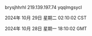 brysjhhrhl 219.139.197.74 yqqlmgsycl

2024年 10月 29日 星期二 02:10:02 CST

2024年 10月 28日 星期一 18:10:02 GMT
